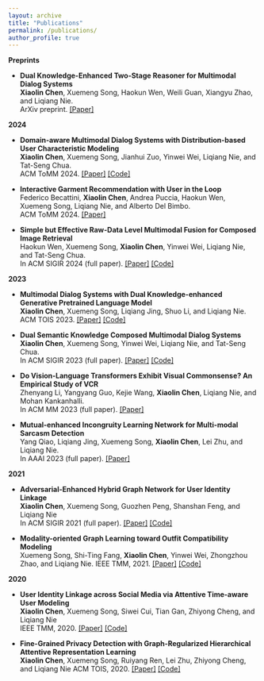 ```yaml
---
layout: archive
title: "Publications"
permalink: /publications/
author_profile: true
---
```


**Preprints**  
  - **Dual Knowledge-Enhanced Two-Stage Reasoner for Multimodal Dialog Systems**    
    **Xiaolin Chen**, Xuemeng Song, Haokun Wen, Weili Guan, Xiangyu Zhao, and Liqiang Nie.    
    ArXiv preprint. [[Paper]](https://arxiv.org/abs/2509.07817v1)     

**2024**  
- **Domain-aware Multimodal Dialog Systems with Distribution-based User Characteristic Modeling**   
    **Xiaolin Chen**, Xuemeng Song, Jianhui Zuo, Yinwei Wei, Liqiang Nie, and Tat-Seng Chua.      
     ACM ToMM 2024. [[Paper]](https://arxiv.org/abs/2404.15875) [[Code]](https://multimodaldialogs.wixstudio.io/dmdu)

- **Interactive Garment Recommendation with User in the Loop**    
  Federico Becattini, **Xiaolin Chen**, Andrea Puccia, Haokun Wen, Xuemeng Song, Liqiang Nie, and Alberto Del Bimbo.  
  ACM ToMM 2024. [[Paper]](https://arxiv.org/abs/2402.11627)  

- **Simple but Effective Raw-Data Level Multimodal Fusion for Composed Image Retrieval**   
  Haokun Wen, Xuemeng Song, **Xiaolin Chen**, Yinwei Wei, Liqiang Nie, and Tat-Seng Chua.      
  In ACM SIGIR 2024 (full paper). [[Paper]](https://arxiv.org/abs/2404.15875) [[Code]](https://github.com/haokunwen/DQU-CIR) 


**2023**  
  - **Multimodal Dialog Systems with Dual Knowledge-enhanced Generative Pretrained Language Model**   
    **Xiaolin Chen**, Xuemeng Song, Liqiang Jing, Shuo Li, and Liqiang Nie.    
    ACM TOIS 2023. [[Paper]](https://arxiv.org/pdf/2309.01366.pdf) [[Code]](https://multimodaldialog.wixsite.com/website)  

  - **Dual Semantic Knowledge Composed Multimodal Dialog Systems**  
    **Xiaolin Chen**, Xuemeng Song, Yinwei Wei, Liqiang Nie, and Tat-Seng Chua.  
    In ACM SIGIR 2023 (full paper). [[Paper]](http://haokunwen.github.io/files/acmmm2023_grandchallenge.pdf) [[Code]](https://sigir2023.wixsite.com/anonymous7357)  

  - **Do Vision-Language Transformers Exhibit Visual Commonsense? An Empirical Study of VCR**    
    Zhenyang Li, Yangyang Guo, Kejie Wang, **Xiaolin Chen**, Liqiang Nie, and Mohan Kankanhalli.   
    In ACM MM 2023 (full paper). [[Paper]](http://haokunwen.github.io/files/tcsvt2023.pdf)

  - **Mutual-enhanced Incongruity Learning Network for Multi-modal Sarcasm Detection**    
    Yang Qiao, Liqiang Jing, Xuemeng Song, **Xiaolin Chen**, Lei Zhu, and Liqiang Nie.   
    In AAAI 2023 (full paper). [[Paper]](http://haokunwen.github.io/files/tcsvt2023.pdf)    

**2021**
  - **Adversarial-Enhanced Hybrid Graph Network for User Identity Linkage**  
    **Xiaolin Chen**, Xuemeng Song, Guozhen Peng, Shanshan Feng, and Liqiang Nie   
    In ACM SIGIR 2021 (full paper). [[Paper]](http://haokunwen.github.io/files/acmsigir2022.pdf) [[Code]](https://anonymous819.wixsite.com/ahg-net)    

  - **Modality-oriented Graph Learning toward Outfit Compatibility Modeling**  
    Xuemeng Song, Shi-Ting Fang, **Xiaolin Chen**, Yinwei Wei, Zhongzhou Zhao, and Liqiang Nie.
    IEEE TMM, 2021. [[Paper]](http://haokunwen.github.io/files/tip2022.pdf) [[Code]](https://outfitcompatibility.wixsite.com/mocm-mgl)
    
**2020**
  - **User Identity Linkage across Social Media via Attentive Time-aware User Modeling**  
    **Xiaolin Chen**, Xuemeng Song, Siwei Cui, Tian Gan, Zhiyong Cheng, and Liqiang Nie  
    IEEE TMM, 2020.  [[Paper]](http://haokunwen.github.io/files/acmsigir2021.pdf) [[Code]](thttps://socialmediafpd.wixsite.com/usernet)   

  - **Fine-Grained Privacy Detection with Graph-Regularized Hierarchical Attentive Representation Learning**  
    **Xiaolin Chen**, Xuemeng Song, Ruiyang Ren, Lei Zhu, Zhiyong Cheng, and Liqiang Nie
    ACM TOIS, 2020. [[Paper]](http://haokunwen.github.io/files/acmmm2021.pdf) [[Code]](https://github.com/Fine-grainedPrivacyDetection/GrHA/) 

 
    




